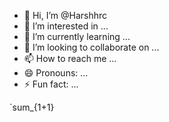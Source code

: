 - 👋 Hi, I’m @Harshhrc
- 👀 I’m interested in ...
- 🌱 I’m currently learning ...
- 💞️ I’m looking to collaborate on ...
- 📫 How to reach me ...
- 😄 Pronouns: ...
- ⚡ Fun fact: ...

<!---
Harshhrc/Harshhrc is a ✨ special ✨ repository because its `README.md` (this file) appears on your GitHub profile.
You can click the Preview link to take a look at your changes.
--->`sum_{1+1}
